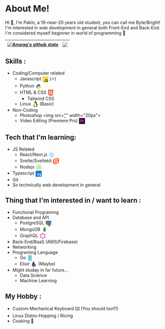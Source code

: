 # About Me!

Hi 👋, I'm Pakin, a 19-near-20 years old student, you can call me Byte/Bright! I'm interested in web development in general both Front-End and Back-End. I'm considered myself beginner in world of programming 👶

| <a href="https://github.com/anuraghazra/github-readme-stats"><img align="center" src="https://github-readme-stats.vercel.app/api?username=OnFireByte&show_icons=true&include_all_commits=true&theme=buefy&hide_border=true" alt="Anurag's github stats" /></a> | <a href="https://github.com/anuraghazra/github-readme-stats"><img align="center" src="https://github-readme-stats.vercel.app/api/top-langs/?username=OnFireByte&layout=compact&theme=buefy&hide_border=true" /></a> |
| -------------------------------------------------------------------------------------------------------------------------------------------------------------------------------------------------------------------------------------------------------------- | ------------------------------------------------------------------------------------------------------------------------------------------------------------------------------------------------------------------- |

## Skills :

-   Coding/Computer related
    -   Javascript <img src="https://github.com/devicons/devicon/blob/master/icons/javascript/javascript-original.svg" width="20px" style="vertical-align: middle;"> (⭐)
    -   Python <img src="https://github.com/devicons/devicon/blob/master/icons/python/python-original.svg" width="20px" style="vertical-align: middle;">
    -   HTML & CSS <img src="https://github.com/devicons/devicon/blob/master/icons/html5/html5-original.svg" width="20px" style="vertical-align: middle;">
        -   Tailwind CSS
    -   Linux <img src="https://github.com/devicons/devicon/blob/master/icons/linux/linux-original.svg" width="20px" style="vertical-align: middle;"> (Basic)
-   Non-Coding
    -   Photoshop <img src=["](https://github.com/devicons/devicon/blob/master/icons/photoshop/photoshop-line.svg)" width="20px">
    -   Video Editing (Premiere Pro) <img src="https://github.com/devicons/devicon/blob/master/icons/premierepro/premierepro-original.svg" width="20px" style="vertical-align: middle;">

## Tech that I'm learning:

-   JS Related
    -   React/Next.js <img src="https://github.com/devicons/devicon/blob/master/icons/react/react-original.svg" width="20px" style="vertical-align: middle;">
    -   Svelte/Sveltekit <img src="https://github.com/devicons/devicon/blob/master/icons/svelte/svelte-original.svg" width="20px" style="vertical-align: middle;">
    -   Nodejs <img src="https://github.com/devicons/devicon/blob/master/icons/nodejs/nodejs-original.svg" width="20px" style="vertical-align: middle;">
-   Typescript <img src="https://github.com/devicons/devicon/blob/master/icons/typescript/typescript-original.svg" width="20px" style="vertical-align: middle;">
-   Git
-   So technically web development in general

## Thing that I'm interested in / want to learn :

-   Functional Programing
-   Database and API
    -   PostgreSQL <img src="https://github.com/devicons/devicon/blob/master/icons/postgresql/postgresql-original.svg" width="20px" style="vertical-align: middle;">
    -   MongoDB <img src="https://github.com/devicons/devicon/blob/master/icons/mongodb/mongodb-original.svg" width="20px" style="vertical-align: middle;">
    -   GraphQL <img src="https://github.com/devicons/devicon/blob/master/icons/graphql/graphql-plain.svg" width="20px" style="vertical-align: middle;">
-   Back-End/BaaS (AWS/Firebase)
-   Networking
-   Programing Language
    -   Go <img src="https://github.com/devicons/devicon/blob/master/icons/go/go-original.svg" width="20px" style="vertical-align: middle;">
    -   Elixir <img src="https://github.com/devicons/devicon/blob/master/icons/elixir/elixir-original.svg" width="20px" style="vertical-align: middle;"> (Maybe)
-   Might studay in far future...
    -   Data Science
    -   Machine Learning

## My Hobby :

-   Custom Mechanical Keyboard ⌨️ (You should too!!!)
-   Linux Distro-Hopping / Ricing
-   Cooking 🍳
